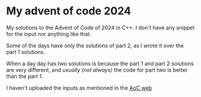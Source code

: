 # My advent of code 2024

My solutions to the Advent of Code of 2024 in C++. I don't have any snippet for the input nor anything like that.

Some of the days have only the solutions of part 2, as I wrote it over the part 1 solutions.

When a day day has two solutions is because the part 1 and part 2 solutions are very different, and *usually (not always)* the code for part two is better than the part 1.

I haven't uploaded the inputs as mentioned in the [AoC web](https://adventofcode.com/2024/about)